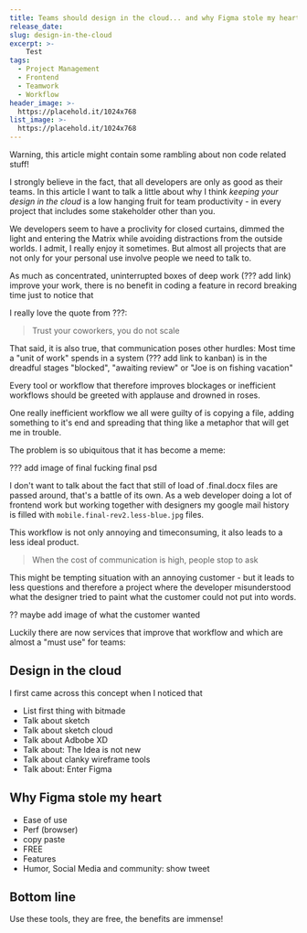 ```yaml
---
title: Teams should design in the cloud... and why Figma stole my heart
release_date:  
slug: design-in-the-cloud 
excerpt: >-
    Test
tags:
  - Project Management
  - Frontend
  - Teamwork
  - Workflow
header_image: >-
  https://placehold.it/1024x768 
list_image: >-
  https://placehold.it/1024x768
---
```


Warning, this article might contain some rambling about non code related stuff!

I strongly believe in the fact, that all developers are only as good as their teams. In this article I want to talk a little about why I think *keeping your design in the cloud* is a low hanging fruit for team productivity - in every project that includes some stakeholder other than you. 


We developers seem to have a proclivity for closed curtains, dimmed the light and entering the Matrix while  avoiding distractions from the outside worlds. I admit, I really enjoy it sometimes. But almost all projects that are not only for your personal use involve people we need to talk to.

As much as concentrated, uninterrupted boxes of deep work (??? add link) improve your work, there is no benefit in coding a feature in record breaking time just to notice that  


I really love the quote from ???:

> Trust your coworkers, you do not scale

That said, it is also true, that communication poses other hurdles: Most time a "unit of work" spends in a system (??? add link to kanban) is in the dreadful stages "blocked", "awaiting review" or "Joe is on fishing vacation"

Every tool or workflow that therefore improves blockages or inefficient workflows should be greeted with applause and drowned in roses.

One really inefficient workflow we all were guilty of is copying a file, adding something to it's end and spreading that thing like a metaphor that will get me in trouble.

The problem is so ubiquitous that it has become a meme:

??? add image of final fucking final psd

I don't want to talk about the fact that still of load of .final.docx files are passed around, that's a battle of its own. As a web developer doing a lot of frontend work but working together with designers my google mail history is filled with `mobile.final-rev2.less-blue.jpg` files.

This workflow is not only annoying and timeconsuming, it also leads to a less ideal product.

> When the cost of communication is high, people stop to ask

This might be tempting situation with an annoying customer - but it leads to less questions and therefore a project where the developer misunderstood what the designer tried to paint what the customer could not put into words.

?? maybe add image of what the customer wanted

Luckily there are now services that improve that workflow and which are almost a "must use" for teams:

## Design in the cloud

I first came across this concept when I noticed that 

- List first thing with bitmade
- Talk about sketch
- Talk about sketch cloud
- Talk about Adbobe XD
- Talk about: The Idea is not new
- Talk about clanky wireframe tools
- Talk about: Enter Figma

## Why Figma stole my heart

- Ease of use
- Perf (browser)
- copy paste
- FREE
- Features
- Humor, Social Media and community: show tweet 

## Bottom line

Use these tools, they are free, the benefits are immense!
